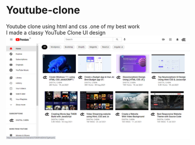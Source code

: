 # Youtube-clone
Youtube clone using html and css .one of my best work<br>
I made a classy YouTube Clone UI design<br>
![](demo.png)
